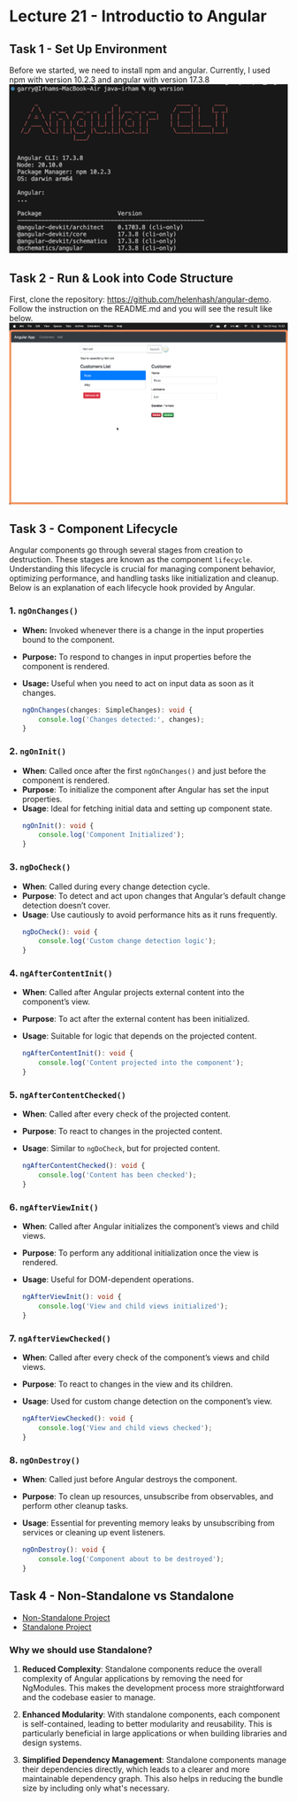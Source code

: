 # Lecture 21 - Introductio to Angular

## Task 1 - Set Up Environment
Before we started, we need to install npm and angular. Currently, I used npm with version 10.2.3 and angular with version 17.3.8
![img](img/version.png)

## Task 2 - Run & Look into Code Structure
First, clone the repository: https://github.com/helenhash/angular-demo. Follow the instruction on the README.md and you will see the result like below.
![demo](img/demo.png)

## Task 3 - Component Lifecycle
Angular components go through several stages from creation to destruction. These stages are known as the component `lifecycle`. Understanding this lifecycle is crucial for managing component behavior, optimizing performance, and handling tasks like initialization and cleanup. Below is an explanation of each lifecycle hook provided by Angular.

### 1. **`ngOnChanges()`**

- **When:** Invoked whenever there is a change in the input properties bound to the component.
- **Purpose:** To respond to changes in input properties before the component is rendered.
- **Usage:** Useful when you need to act on input data as soon as it changes.
  
    ```typescript
    ngOnChanges(changes: SimpleChanges): void {
        console.log('Changes detected:', changes);
    }
    ```

### 2. `ngOnInit()`
- **When**: Called once after the first `ngOnChanges()` and just before the component is rendered.
- **Purpose**: To initialize the component after Angular has set the input properties.
- **Usage**: Ideal for fetching initial data and setting up component state.
    ```typescript
    ngOnInit(): void {
        console.log('Component Initialized');
    }
    ```


### 3. `ngDoCheck()`
- **When**: Called during every change detection cycle.
- **Purpose**: To detect and act upon changes that Angular’s default change detection doesn’t cover.
- **Usage**: Use cautiously to avoid performance hits as it runs frequently.
    ```typescript
    ngDoCheck(): void {
        console.log('Custom change detection logic');
    }
    ```

### 4. `ngAfterContentInit()`
- **When**: Called after Angular projects external content into the component’s view.
- **Purpose**: To act after the external content has been initialized.
- **Usage**: Suitable for logic that depends on the projected content.

    ```typescript
    ngAfterContentInit(): void {
        console.log('Content projected into the component');
    }
    ```

### 5. `ngAfterContentChecked()`
- **When**: Called after every check of the projected content.
- **Purpose**: To react to changes in the projected content.
- **Usage**: Similar to `ngDoCheck`, but for projected content.

    ```typescript
    ngAfterContentChecked(): void {
        console.log('Content has been checked');
    }
    ```

### 6. `ngAfterViewInit()`
- **When**: Called after Angular initializes the component’s views and child views.
- **Purpose**: To perform any additional initialization once the view is rendered.
- **Usage**: Useful for DOM-dependent operations.

    ```typescript
    ngAfterViewInit(): void {
        console.log('View and child views initialized');
    }
    ```

### 7. `ngAfterViewChecked()`
- **When**: Called after every check of the component’s views and child views.
- **Purpose**: To react to changes in the view and its children.
- **Usage**: Used for custom change detection on the component’s view.

    ```typescript
    ngAfterViewChecked(): void {
        console.log('View and child views checked');
    }
    ```

### 8. `ngOnDestroy()`
- **When**: Called just before Angular destroys the component.
- **Purpose**: To clean up resources, unsubscribe from observables, and perform other cleanup tasks.
- **Usage**: Essential for preventing memory leaks by unsubscribing from services or cleaning up event listeners.

    ```typescript
    ngOnDestroy(): void {
        console.log('Component about to be destroyed');
    }
    ```

## Task 4 - Non-Standalone vs Standalone
- [Non-Standalone Project](non-standalone-app)
- [Standalone Project](standalone-app)

### Why we should use Standalone?
1. **Reduced Complexity**: Standalone components reduce the overall complexity of Angular applications by removing the need for NgModules. This makes the development process more straightforward and the codebase easier to manage.

2. **Enhanced Modularity**: With standalone components, each component is self-contained, leading to better modularity and reusability. This is particularly beneficial in large applications or when building libraries and design systems.

3. **Simplified Dependency Management**: Standalone components manage their dependencies directly, which leads to a clearer and more maintainable dependency graph. This also helps in reducing the bundle size by including only what's necessary.